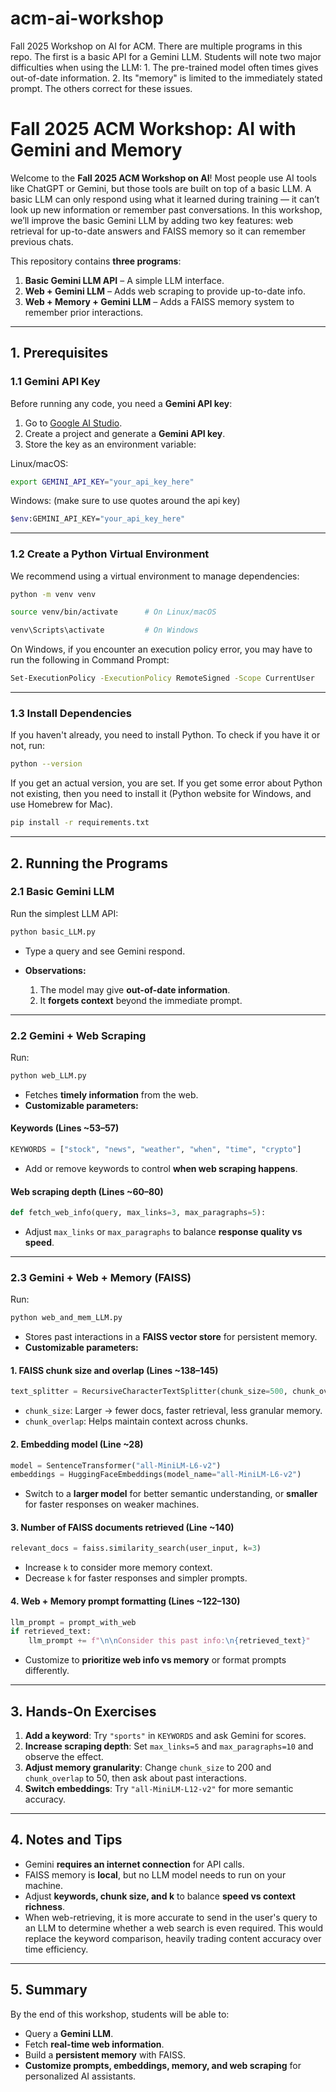 # acm-ai-workshop
Fall 2025 Workshop on AI for ACM. There are multiple programs in this repo. The first is a basic API for a Gemini LLM. Students will note two major difficulties when using the LLM: 1. The pre-trained model often times gives out-of-date information. 2. Its "memory" is limited to the immediately stated prompt. The others correct for these issues.

# Fall 2025 ACM Workshop: AI with Gemini and Memory

Welcome to the **Fall 2025 ACM Workshop on AI**! Most people use AI tools like ChatGPT or Gemini, but those tools are built on top of a basic LLM. A basic LLM can only respond using what it learned during training — it can’t look up new information or remember past conversations.
In this workshop, we’ll improve the basic Gemini LLM by adding two key features: web retrieval for up-to-date answers and FAISS memory so it can remember previous chats.

This repository contains **three programs**:

1. **Basic Gemini LLM API** – A simple LLM interface.
2. **Web + Gemini LLM** – Adds web scraping to provide up-to-date info.
3. **Web + Memory + Gemini LLM** – Adds a FAISS memory system to remember prior interactions.

---

## 1. Prerequisites

### 1.1 Gemini API Key

Before running any code, you need a **Gemini API key**:

1. Go to [Google AI Studio](https://aistudio.google.com/app/api-keys).
2. Create a project and generate a **Gemini API key**.
3. Store the key as an environment variable:

Linux/macOS:
```bash
export GEMINI_API_KEY="your_api_key_here"
```
Windows: (make sure to use quotes around the api key)
```bash
$env:GEMINI_API_KEY="your_api_key_here"
```
---

### 1.2 Create a Python Virtual Environment

We recommend using a virtual environment to manage dependencies:

```bash
python -m venv venv

source venv/bin/activate      # On Linux/macOS

venv\Scripts\activate         # On Windows
```
On Windows, if you encounter an execution policy error, you may have to run the following in Command Prompt:
```bash
Set-ExecutionPolicy -ExecutionPolicy RemoteSigned -Scope CurrentUser   
```

---

### 1.3 Install Dependencies
If you haven't already, you need to install Python. 
To check if you have it or not, run:
```bash
python --version
```
If you get an actual version, you are set. If you get some error about Python not existing, then you need to install it (Python website for Windows, and use Homebrew for Mac).

```bash
pip install -r requirements.txt
```

---

## 2. Running the Programs

### 2.1 Basic Gemini LLM

Run the simplest LLM API:

```bash
python basic_LLM.py
```

* Type a query and see Gemini respond.
* **Observations:**

  1. The model may give **out-of-date information**.
  2. It **forgets context** beyond the immediate prompt.

---

### 2.2 Gemini + Web Scraping

Run:

```bash
python web_LLM.py
```

* Fetches **timely information** from the web.
* **Customizable parameters:**

#### Keywords (Lines ~53–57)

```python
KEYWORDS = ["stock", "news", "weather", "when", "time", "crypto"]
```

* Add or remove keywords to control **when web scraping happens**.

#### Web scraping depth (Lines ~60–80)

```python
def fetch_web_info(query, max_links=3, max_paragraphs=5):
```

* Adjust `max_links` or `max_paragraphs` to balance **response quality vs speed**.

---

### 2.3 Gemini + Web + Memory (FAISS)

Run:

```bash
python web_and_mem_LLM.py
```

* Stores past interactions in a **FAISS vector store** for persistent memory.
* **Customizable parameters:**

#### 1. FAISS chunk size and overlap (Lines ~138–145)

```python
text_splitter = RecursiveCharacterTextSplitter(chunk_size=500, chunk_overlap=50)
```

* `chunk_size`: Larger → fewer docs, faster retrieval, less granular memory.
* `chunk_overlap`: Helps maintain context across chunks.

#### 2. Embedding model (Line ~28)

```python
model = SentenceTransformer("all-MiniLM-L6-v2")
embeddings = HuggingFaceEmbeddings(model_name="all-MiniLM-L6-v2")
```

* Switch to a **larger model** for better semantic understanding, or **smaller** for faster responses on weaker machines.

#### 3. Number of FAISS documents retrieved (Line ~140)

```python
relevant_docs = faiss.similarity_search(user_input, k=3)
```

* Increase `k` to consider more memory context.
* Decrease `k` for faster responses and simpler prompts.

#### 4. Web + Memory prompt formatting (Lines ~122–130)

```python
llm_prompt = prompt_with_web
if retrieved_text:
    llm_prompt += f"\n\nConsider this past info:\n{retrieved_text}"
```

* Customize to **prioritize web info vs memory** or format prompts differently.

---

## 3. Hands-On Exercises

1. **Add a keyword**: Try `"sports"` in `KEYWORDS` and ask Gemini for scores.
2. **Increase scraping depth**: Set `max_links=5` and `max_paragraphs=10` and observe the effect.
3. **Adjust memory granularity**: Change `chunk_size` to 200 and `chunk_overlap` to 50, then ask about past interactions.
4. **Switch embeddings**: Try `"all-MiniLM-L12-v2"` for more semantic accuracy.

---

## 4. Notes and Tips

* Gemini **requires an internet connection** for API calls.
* FAISS memory is **local**, but no LLM model needs to run on your machine.
* Adjust **keywords, chunk size, and k** to balance **speed vs context richness**.
* When web-retrieving, it is more accurate to send in the user's query to an LLM to determine whether a web search is even required. This would replace the keyword comparison, heavily trading content accuracy over time efficiency. 
---

## 5. Summary

By the end of this workshop, students will be able to:

* Query a **Gemini LLM**.
* Fetch **real-time web information**.
* Build a **persistent memory** with FAISS.
* **Customize prompts, embeddings, memory, and web scraping** for personalized AI assistants.
